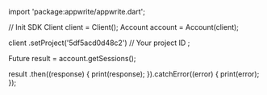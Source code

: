 import 'package:appwrite/appwrite.dart';

// Init SDK
Client client = Client();
Account account = Account(client);

client
    .setProject('5df5acd0d48c2') // Your project ID
;

Future result = account.getSessions();

result
  .then((response) {
    print(response);
  }).catchError((error) {
    print(error);
  });